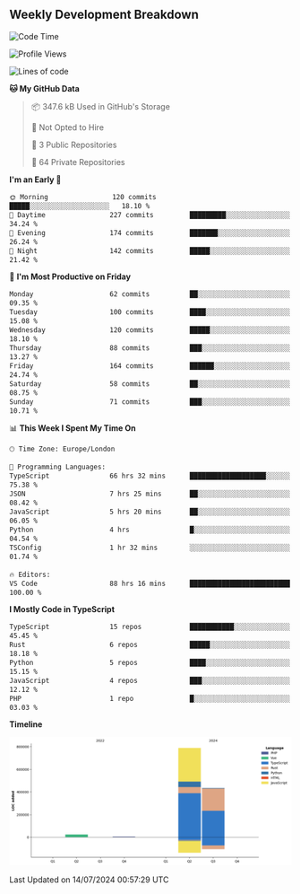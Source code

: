


## Weekly Development Breakdown
<!--START_SECTION:waka-->
![Code Time](http://img.shields.io/badge/Code%20Time-774%20hrs%2027%20mins-blue)

![Profile Views](http://img.shields.io/badge/Profile%20Views-127-blue)

![Lines of code](https://img.shields.io/badge/From%20Hello%20World%20I%27ve%20Written-1.2%20million%20lines%20of%20code-blue)

**🐱 My GitHub Data** 

> 📦 347.6 kB Used in GitHub's Storage 
 > 
> 🚫 Not Opted to Hire
 > 
> 📜 3 Public Repositories 
 > 
> 🔑 64 Private Repositories 
 > 
**I'm an Early 🐤** 

```text
🌞 Morning                120 commits         █████░░░░░░░░░░░░░░░░░░░░   18.10 % 
🌆 Daytime                227 commits         █████████░░░░░░░░░░░░░░░░   34.24 % 
🌃 Evening                174 commits         ███████░░░░░░░░░░░░░░░░░░   26.24 % 
🌙 Night                  142 commits         █████░░░░░░░░░░░░░░░░░░░░   21.42 % 
```
📅 **I'm Most Productive on Friday** 

```text
Monday                   62 commits          ██░░░░░░░░░░░░░░░░░░░░░░░   09.35 % 
Tuesday                  100 commits         ████░░░░░░░░░░░░░░░░░░░░░   15.08 % 
Wednesday                120 commits         █████░░░░░░░░░░░░░░░░░░░░   18.10 % 
Thursday                 88 commits          ███░░░░░░░░░░░░░░░░░░░░░░   13.27 % 
Friday                   164 commits         ██████░░░░░░░░░░░░░░░░░░░   24.74 % 
Saturday                 58 commits          ██░░░░░░░░░░░░░░░░░░░░░░░   08.75 % 
Sunday                   71 commits          ███░░░░░░░░░░░░░░░░░░░░░░   10.71 % 
```


📊 **This Week I Spent My Time On** 

```text
🕑︎ Time Zone: Europe/London

💬 Programming Languages: 
TypeScript               66 hrs 32 mins      ███████████████████░░░░░░   75.38 % 
JSON                     7 hrs 25 mins       ██░░░░░░░░░░░░░░░░░░░░░░░   08.42 % 
JavaScript               5 hrs 20 mins       ██░░░░░░░░░░░░░░░░░░░░░░░   06.05 % 
Python                   4 hrs               █░░░░░░░░░░░░░░░░░░░░░░░░   04.54 % 
TSConfig                 1 hr 32 mins        ░░░░░░░░░░░░░░░░░░░░░░░░░   01.74 % 

🔥 Editors: 
VS Code                  88 hrs 16 mins      █████████████████████████   100.00 % 
```

**I Mostly Code in TypeScript** 

```text
TypeScript               15 repos            ███████████░░░░░░░░░░░░░░   45.45 % 
Rust                     6 repos             █████░░░░░░░░░░░░░░░░░░░░   18.18 % 
Python                   5 repos             ████░░░░░░░░░░░░░░░░░░░░░   15.15 % 
JavaScript               4 repos             ███░░░░░░░░░░░░░░░░░░░░░░   12.12 % 
PHP                      1 repo              █░░░░░░░░░░░░░░░░░░░░░░░░   03.03 % 
```



**Timeline**

![Lines of Code chart](https://raw.githubusercontent.com/mars-arch/mars-arch/main/assets/bar_graph.png)


 Last Updated on 14/07/2024 00:57:29 UTC
<!--END_SECTION:waka-->
